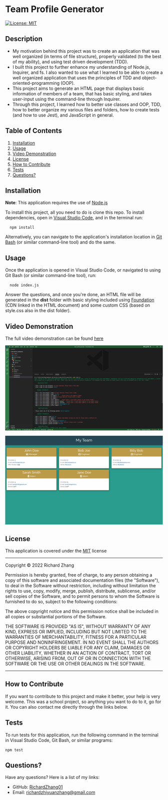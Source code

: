 # Team Profile Generator

[![License: MIT](https://img.shields.io/badge/License-MIT-yellow.svg)](https://opensource.org/licenses/MIT)

## Description

- My motivation behind this project was to create an application that was well organized (in terms of file structure), properly validated (to the best of my ability), and using test driven development (TDD). 
- I built this project to further enhance my understanding of Node.js, Inquirer, and fs. I also wanted to use what I learned to be able to create a well organized application that uses the principles of TDD and object-oriented-programming (OOP).
- This project aims to generate an HTML page that displays basic information of members of a team, that has basic styling, and takes user-input using the command-line through Inquirer.
- Through this project, I learned how to better use classes and OOP, TDD, how to better organize my various files and folders, how to create tests (and how to use Jest), and JavaScript in general.

## Table of Contents

1. [Installation](#installation)
2. [Usage](#usage)
3. [Video Demonstration](#video)
4. [License](#license)
5. [How to Contribute](#how-to-contribute)
6. [Tests](#tests)
7. [Questions?](#questions)

## <a id="installation"></a>Installation

**Note**: This application requires the use of [Node.js](https://nodejs.org/en/)

To install this project, all you need to do is clone this repo. To install dependencies, open in [Visual Studio Code](https://code.visualstudio.com/), and in the terminal run: 

      npm install 

Alternatively, you can navigate to the application's installation location in [Git Bash](https://git-scm.com/downloads) (or similar command-line tool) and do the same.

## <a id="usage"></a>Usage

Once the application is opened in Visual Studio Code, or navigated to using Git Bash (or similar command-line tool), run: 

      node index.js 

Answer the questions, and once you're done, an HTML file will be generated in the **dist** folder with basic styling included using [Foundation](https://get.foundation/) (CDN linked in the HTML document) and some custom CSS (based on style.css also in the dist folder).

## <a id="video"></a>Video Demonstration

The full video demonstration can be found [here](https://drive.google.com/file/d/1leaS34yjzFNGZMNpXGsZMu5aj2CkGZ1H/view)

![Screenshot of the command-line using the app](./assets/images/screenshot-1.png)

![Screenshot of a sample generated HTML document](./assets/images/screenshot-2.png)

## <a id="license"></a>License

This application is covered under the [MIT](https://opensource.org/licenses/MIT) license

----------------------------------------------------------------

  Copyright © 2022 Richard Zhang

  Permission is hereby granted, free of charge, to any person obtaining a copy of this software and associated documentation files (the "Software"), to deal in the Software without restriction, including without limitation the rights to use, copy, modify, merge, publish, distribute, sublicense, and/or sell copies of the Software, and to permit persons to whom the Software is furnished to do so, subject to the following conditions:
  
  The above copyright notice and this permission notice shall be included in all copies or substantial portions of the Software.
  
  THE SOFTWARE IS PROVIDED "AS IS", WITHOUT WARRANTY OF ANY KIND, EXPRESS OR IMPLIED, INCLUDING BUT NOT LIMITED TO THE WARRANTIES OF MERCHANTABILITY, FITNESS FOR A PARTICULAR PURPOSE AND NONINFRINGEMENT. IN NO EVENT SHALL THE AUTHORS OR COPYRIGHT HOLDERS BE LIABLE FOR ANY CLAIM, DAMAGES OR OTHER LIABILITY, WHETHER IN AN ACTION OF CONTRACT, TORT OR OTHERWISE, ARISING FROM, OUT OF OR IN CONNECTION WITH THE SOFTWARE OR THE USE OR OTHER DEALINGS IN THE SOFTWARE.

  ----------------------------------------------------------------

## <a id="how-to-contribute"></a>How to Contribute

If you want to contribute to this project and make it better, your help is very welcome. This was a school project, so anything you want to do to it, go for it. You can also contact me directly through the links below.

## <a id="tests"></a>Tests

To run tests for this application, run the following command in the terminal in Visual Studio Code, Git Bash, or similar programs:

    npm test

## <a id="questions"></a>Questions?

Have any questions? Here is a list of my links:
- GitHub: [RichardZhang01](https://github.com/RichardZhang01)
- Email: richardzhiyuanzhang@gmail.com


